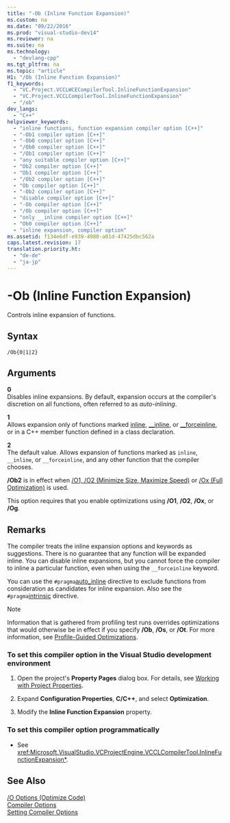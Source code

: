```yaml
---
title: "-Ob (Inline Function Expansion)"
ms.custom: na
ms.date: "09/22/2016"
ms.prod: "visual-studio-dev14"
ms.reviewer: na
ms.suite: na
ms.technology: 
  - "devlang-cpp"
ms.tgt_pltfrm: na
ms.topic: "article"
H1: "/Ob (Inline Function Expansion)"
f1_keywords: 
  - "VC.Project.VCCLWCECompilerTool.InlineFunctionExpansion"
  - "VC.Project.VCCLCompilerTool.InlineFunctionExpansion"
  - "/ob"
dev_langs: 
  - "C++"
helpviewer_keywords: 
  - "inline functions, function expansion compiler option [C++]"
  - "-Ob1 compiler option [C++]"
  - "-Ob0 compiler option [C++]"
  - "/Ob0 compiler option [C++]"
  - "/Ob1 compiler option [C++]"
  - "any suitable compiler option [C++]"
  - "Ob2 compiler option [C++]"
  - "Ob1 compiler option [C++]"
  - "/Ob2 compiler option [C++]"
  - "Ob compiler option [C++]"
  - "-Ob2 compiler option [C++]"
  - "disable compiler option [C++]"
  - "-Ob compiler option [C++]"
  - "/Ob compiler option [C++]"
  - "only __inline compiler option [C++]"
  - "Ob0 compiler option [C++]"
  - "inline expansion, compiler option"
ms.assetid: f134e6df-e939-4980-a01d-47425dbc562a
caps.latest.revision: 17
translation.priority.ht: 
  - "de-de"
  - "ja-jp"
---
```

# -Ob (Inline Function Expansion)
Controls inline expansion of functions.  
  
## Syntax  
  
```  
/Ob{0|1|2}  
```  
  
## Arguments  
 **0**  
 Disables inline expansions. By default, expansion occurs at the compiler's discretion on all functions, often referred to as *auto-inlining*.  
  
 **1**  
 Allows expansion only of functions marked [inline](../vs140/inline--__inline--__forceinline.md), [__inline](../vs140/inline--__inline--__forceinline.md), or [__forceinline](../vs140/inline--__inline--__forceinline.md), or in a C++ member function defined in a class declaration.  
  
 **2**  
 The default value. Allows expansion of functions marked as `inline`, `__inline`, or `__forceinline`, and any other function that the compiler chooses.  
  
 **/Ob2** is in effect when [/O1, /O2 (Minimize Size, Maximize Speed)](../vs140/-o1---o2--minimize-size--maximize-speed-.md) or [/Ox (Full Optimization)](../vs140/-ox--full-optimization-.md) is used.  
  
 This option requires that you enable optimizations using **/O1**, **/O2**, **/Ox**, or **/Og**.  
  
## Remarks  
 The compiler treats the inline expansion options and keywords as suggestions. There is no guarantee that any function will be expanded inline. You can disable inline expansions, but you cannot force the compiler to inline a particular function, even when using the `__forceinline` keyword.  
  
 You can use the `#pragma`[auto_inline](../vs140/auto_inline.md) directive to exclude functions from consideration as candidates for inline expansion. Also see the `#pragma`[intrinsic](../vs140/intrinsic.md) directive.  
  
> [!NOTE]
>  Information that is gathered from profiling test runs overrides optimizations that would otherwise be in effect if you specify **/Ob**, **/Os**, or **/Ot**. For more information, see [Profile-Guided Optimizations](../vs140/profile-guided-optimizations.md).  
  
### To set this compiler option in the Visual Studio development environment  
  
1.  Open the project's **Property Pages** dialog box. For details, see [Working with Project Properties](../vs140/working-with-project-properties.md).  
  
2.  Expand **Configuration Properties**, **C/C++**, and select **Optimization**.  
  
3.  Modify the **Inline Function Expansion** property.  
  
### To set this compiler option programmatically  
  
-   See <xref:Microsoft.VisualStudio.VCProjectEngine.VCCLCompilerTool.InlineFunctionExpansion*>.  
  
## See Also  
 [/O Options (Optimize Code)](../vs140/-o-options--optimize-code-.md)   
 [Compiler Options](../vs140/compiler-options.md)   
 [Setting Compiler Options](../vs140/setting-compiler-options.md)